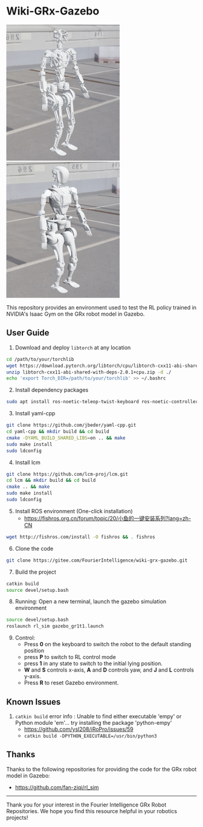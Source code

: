 # Wiki-GRx-Gazebo

<img src="./pictures/gr1t1_webots.png" width="300" height="360" />
<img src="./pictures/gr1t2_webots.png" width="300" height="360" />

This repository provides an environment used to test the RL policy trained in NVIDIA's Isaac Gym on the GRx robot model in Gazebo.

## User Guide

1. Download and deploy `libtorch` at any location

```bash
cd /path/to/your/torchlib
wget https://download.pytorch.org/libtorch/cpu/libtorch-cxx11-abi-shared-with-deps-2.0.1%2Bcpu.zip
unzip libtorch-cxx11-abi-shared-with-deps-2.0.1+cpu.zip -d ./
echo 'export Torch_DIR=/path/to/your/torchlib' >> ~/.bashrc
```

2. Install dependency packages

```bash
sudo apt install ros-noetic-teleop-twist-keyboard ros-noetic-controller-interface  ros-noetic-gazebo-ros-control ros-noetic-joint-state-controller ros-noetic-effort-controllers ros-noetic-joint-trajectory-controller
```

3. Install yaml-cpp

```bash
git clone https://github.com/jbeder/yaml-cpp.git
cd yaml-cpp && mkdir build && cd build
cmake -DYAML_BUILD_SHARED_LIBS=on .. && make
sudo make install
sudo ldconfig
```

4. Install lcm

```bash
git clone https://github.com/lcm-proj/lcm.git 
cd lcm && mkdir build && cd build
cmake .. && make
sudo make install
sudo ldconfig
```

5. Install ROS environment (One-click installation)
    - https://fishros.org.cn/forum/topic/20/小鱼的一键安装系列?lang=zh-CN

```bash
wget http://fishros.com/install -O fishros && . fishros
```

6. Clone the code

```bash
git clone https://gitee.com/FourierIntelligence/wiki-grx-gazebo.git
```

7. Build the project

```bash
catkin build
source devel/setup.bash
```

8. Running: Open a new terminal, launch the gazebo simulation environment

```bash
source devel/setup.bash
roslaunch rl_sim gazebo_gr1t1.launch
```

9. Control:
    - Press **0** on the keyboard to switch the robot to the default standing position
    - press **P** to switch to RL control mode
    - press **1** in any state to switch to the initial lying position.
    - **W** and **S** controls x-axis, **A** and **D** controls yaw, and **J** and **L** controls y-axis.
    - Press **R** to reset Gazebo environment.

## Known Issues

1. `catkin build` error info : Unable to find either executable 'empy' or Python module 'em'... try installing the package 'python-empy'
    - https://github.com/ysl208/iRoPro/issues/59
    - `catkin build -DPYTHON_EXECUTABLE=/usr/bin/python3`

## Thanks

Thanks to the following repositories for providing the code for the GRx robot model in Gazebo:

- https://github.com/fan-ziqi/rl_sim

---

Thank you for your interest in the Fourier Intelligence GRx Robot Repositories.
We hope you find this resource helpful in your robotics projects!
